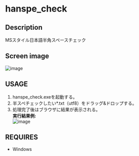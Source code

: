 # hanspe_check

## Description
MSスタイル日本語半角スペースチェック

## Screen image
![image](https://user-images.githubusercontent.com/10069642/83829999-21232e80-a71f-11ea-8e7f-7519f7cf4a40.png)  

## USAGE
1. hanspe_check.exeを起動する。
2. 半スペチェックしたい*.txt（utf8）をドラッグ&ドロップする。
3. 処理完了後はブラウザに結果が表示される。  
**実行結果例:**  
![image](https://user-images.githubusercontent.com/10069642/83830201-87a84c80-a71f-11ea-94e0-7018626abdab.png)  

## REQUIRES
- Windows
